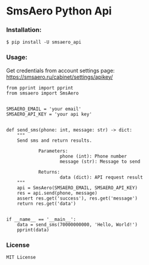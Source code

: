 # SmsAero Python Api


### Installation:

    $ pip install -U smsaero_api


### Usage:

Get credentials from account settings page: https://smsaero.ru/cabinet/settings/apikey/
    
    from pprint import pprint
    from smsaero import SmsAero


    SMSAERO_EMAIL = 'your email'
    SMSAERO_API_KEY = 'your api key'
    
    
    def send_sms(phone: int, message: str) -> dict:
        """
        Send sms and return results.
    
                Parameters:
                        phone (int): Phone number
                        message (str): Message to send
    
                Returns:
                        data (dict): API request result
        """
        api = SmsAero(SMSAERO_EMAIL, SMSAERO_API_KEY)
        res = api.send(phone, message)
        assert res.get('success'), res.get('message')
        return res.get('data')
    
    
    if __name__ == '__main__':
        data = send_sms(70000000000, 'Hello, World!')
        pprint(data)


### License

    MIT License
